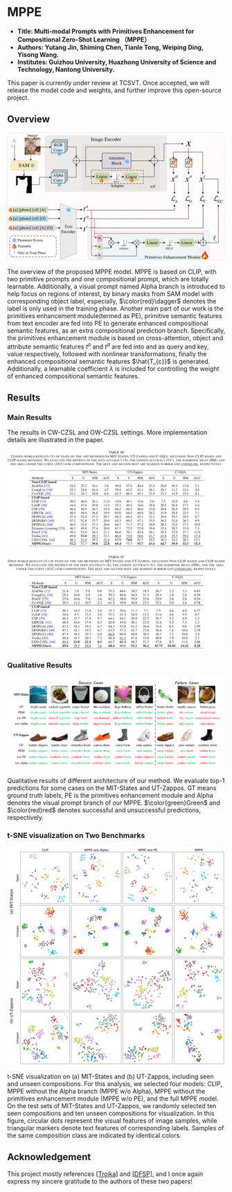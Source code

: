 # MPPE
- **Title: Multi-modal Prompts with Primitives Enhancement for Compositional Zero-Shot Learning （MPPE）**
- **Authors: Yutang Jin, Shiming Chen, Tianle Tong, Weiping Ding, Yisong Wang.**
- **Institutes: Guizhou University, Huazhong University of Science and Technology, Nantong University.**

This paper is currently under review at TCSVT. Once accepted, we will release the model code and weights, and further improve this open-source project.

## Overview
<p align="center">
  <img src="images/Fig3.png" />
</p>

The overview of the proposed MPPE model. MPPE is based on CLIP, with two primitive prompts and one compositional prompt, which are totally learnable. Additionally, a visual prompt named Alpha branch is introduced to help focus on regions of interest, by binary masks from SAM model with corresponding object label, especially, $\color{red}\dagger$</font> denotes the label is only used in the training phase. Another main part of our work is the primitives enhancement module(termed as PE), primitive semantic features from text encoder are fed into PE to generate enhanced compositional semantic features, as an extra compositional prediction branch. Specifically, the primitives enhancement module is based on cross-attention, object and attribute semantic features $t^{o}$ and $t^{a}$ are fed into and as query and key, value respectively, followed with nonlinear transformations, finally the enhanced compositional semantic features $\hat{T_{c}}$ is generated. Additionally, a learnable coefficient $\lambda$ is included for controlling the weight of enhanced compositional semantic features.

## Results
### Main Results
The results in CW-CZSL and OW-CZSL settings. More implementation details are illustrated in the paper.
<p align="center">
  <img src="images/Table3.png" />
</p>
<p align="center">
  <img src="images/Table4.png" />
</p>

### Qualitative Results
<p align="center">
  <img src="images/Fig5.png" />
</p>

Qualitative results of different architecture of our method. We evaluate top-1 predictions for some cases on the MIT-States and UT-Zappos. GT means ground truth labels, PE is the primitives enhancement module and Alpha denotes the visual prompt branch of our MPPE. $\color{green}Green$ and $\color{red}red$ denotes successful and unsuccessful predictions, respectively.

### t-SNE visualization on Two Benchmarks
<p align="center">
  <img src="images/t-sne.png" />
</p>

t-SNE visualization on (a) MIT-States and (b) UT-Zappos, including seen and unseen compositions. For this analysis, we selected four models: CLIP, MPPE without the Alpha branch (MPPE w/o Alpha), MPPE without the primitives enhancement module (MPPE w/o PE), and the full MPPE model. On the test sets of MIT-States and UT-Zappos, we randomly selected ten seen compositions and ten unseen compositions for visualization. In this figure, circular dots represent the visual features of image samples, while triangular markers denote text features of corresponding labels. Samples of the same composition class are indicated by identical colors.

## Acknowledgement
This project mostly references [[Troika]](https://github.com/bighuang624/Troika) and [[DFSP]](https://github.com/Forest-art/DFSP), and I once again express my sincere gratitude to the authors of these two papers!

